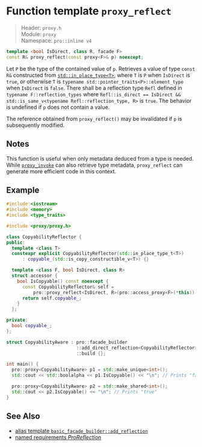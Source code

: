 # Function template `proxy_reflect`

> Header: `proxy.h`  
> Module: `proxy`  
> Namespace: `pro::inline v4`

```cpp
template <bool IsDirect, class R, facade F>
const R& proxy_reflect(const proxy<F>& p) noexcept;
```

Let `P` be the type of the contained value of `p`. Retrieves a value of type `const R&` constructed from [`std::in_place_type<T>`](https://en.cppreference.com/w/cpp/utility/in_place), where `T` is `P` when `IsDirect` is `true`, or otherwise `T` is `typename std::pointer_traits<P>::element_type` when `IsDirect` is `false`. There shall be a reflection type `Refl` defined in `typename F::reflection_types` where `Refl::is_direct == IsDirect && std::is_same_v<typename Refl::reflection_type, R>` is `true`. The behavior is undefined if `p` does not contain a value.

The reference obtained from `proxy_reflect()` may be invalidated if `p` is subsequently modified.

## Notes

This function is useful when only metadata deduced from a type is needed. While [`proxy_invoke`](proxy_invoke.md) can also retrieve type metadata, `proxy_reflect` can generate more efficient code in this context.

## Example

```cpp
#include <iostream>
#include <memory>
#include <type_traits>

#include <proxy/proxy.h>

class CopyabilityReflector {
public:
  template <class T>
  constexpr explicit CopyabilityReflector(std::in_place_type_t<T>)
      : copyable_(std::is_copy_constructible_v<T>) {}

  template <class F, bool IsDirect, class R>
  struct accessor {
    bool IsCopyable() const noexcept {
      const CopyabilityReflector& self =
          pro::proxy_reflect<IsDirect, R>(pro::access_proxy<F>(*this));
      return self.copyable_;
    }
  };

private:
  bool copyable_;
};

struct CopyabilityAware : pro::facade_builder                           //
                          ::add_direct_reflection<CopyabilityReflector> //
                          ::build {};

int main() {
  pro::proxy<CopyabilityAware> p1 = std::make_unique<int>();
  std::cout << std::boolalpha << p1.IsCopyable() << "\n"; // Prints "false"

  pro::proxy<CopyabilityAware> p2 = std::make_shared<int>();
  std::cout << p2.IsCopyable() << "\n"; // Prints "true"
}
```

## See Also

- [alias template `basic_facade_builder::add_reflection`](basic_facade_builder/add_reflection.md)
- [named requirements *ProReflection*](ProReflection.md)
